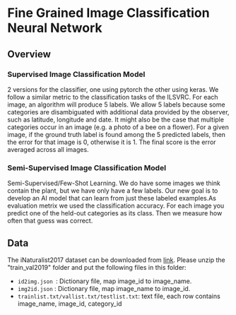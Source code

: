 # Fine Grained Image Classification Neural Network

## Overview

### Supervised Image Classification Model
2 versions for the classifier, one using pytorch the other using keras. We follow a similar metric to the classification tasks of the ILSVRC. For each image, an algorithm will produce 5 labels. We allow 5 labels because some categories are disambiguated with additional data provided by the observer, such as latitude, longitude and date. It might also be the case that multiple categories occur in an image (e.g. a photo of a bee on a flower). For a given image, if the ground truth label is found among the 5 predicted labels, then the error for that image is 0, otherwise it is 1. The final score is the error averaged across all images.

### Semi-Supervised Image Classification Model
Semi-Supervised/Few-Shot Learning. We do have some images we think contain the plant, but we have only have a few labels. Our new goal is to develop an AI model that can learn from just these labeled examples.As evaluation metrix we used the classification accuracy. For each image you predict one of the held-out categories as its class. Then we measure how often that guess was correct.

## Data
The iNaturalist2017 dataset can be downloaded from [link](https://github.com/visipedia/inat_comp#data). Please unzip the "train_val2019" folder and put the following files in this folder:
 - `id2img.json `: Dictionary file, map image_id to image_name.
 - `img2id.json` : Dictionary file, map image_name to image_id.
 - `trainlist.txt/vallist.txt/testlist.txt`: text file, each row contains image_name, image_id, category_id


